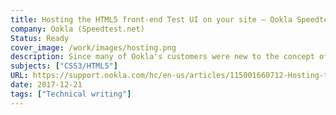 ```yaml
---
title: Hosting the HTML5 front-end Test UI on your site – Ookla Speedtest Custom
company: Ookla (Speedtest.net)
Status: Ready
cover_image: /work/images/hosting.png
description: Since many of Ookla's customers were new to the concept of using a iframe hosted from another web server, we needed to build a template to assist users with building their company web pages that displayed the test content in an HTML5 friendly manner.
subjects: ["CSS3/HTML5"]
URL: https://support.ookla.com/hc/en-us/articles/115001660712-Hosting-the-HTML5-front-end-Test-UI-on-your-site
date: 2017-12-21
tags: ["Technical writing"]
---
```


